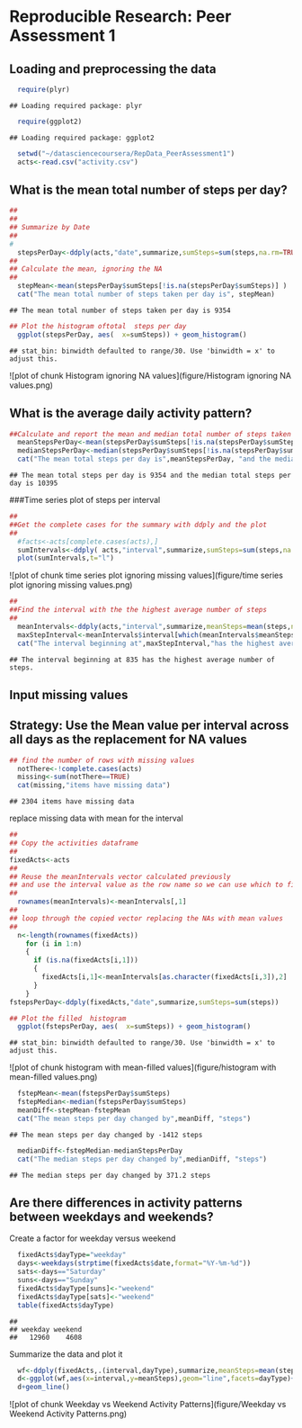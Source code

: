 # Reproducible Research: Peer Assessment 1


## Loading and preprocessing the data

```r
  require(plyr)
```

```
## Loading required package: plyr
```

```r
  require(ggplot2)
```

```
## Loading required package: ggplot2
```

```r
  setwd("~/datasciencecoursera/RepData_PeerAssessment1")
  acts<-read.csv("activity.csv")
```
## What is the mean total number of steps per day?

```r
##  
##
## Summarize by Date
##
#
  stepsPerDay<-ddply(acts,"date",summarize,sumSteps=sum(steps,na.rm=TRUE))
##
## Calculate the mean, ignoring the NA
##
  stepMean<-mean(stepsPerDay$sumSteps[!is.na(stepsPerDay$sumSteps)] )
  cat("The mean total number of steps taken per day is", stepMean)
```

```
## The mean total number of steps taken per day is 9354
```


```r
## Plot the histogram oftotal  steps per day
  ggplot(stepsPerDay, aes(  x=sumSteps)) + geom_histogram()
```

```
## stat_bin: binwidth defaulted to range/30. Use 'binwidth = x' to adjust this.
```

![plot of chunk Histogram ignoring NA values](figure/Histogram ignoring NA values.png) 
## What is the average daily activity pattern?

```r
##Calculate and report the mean and median total number of steps taken per day
  meanStepsPerDay<-mean(stepsPerDay$sumSteps[!is.na(stepsPerDay$sumSteps)])
  medianStepsPerDay<-median(stepsPerDay$sumSteps[!is.na(stepsPerDay$sumSteps)])
  cat("The mean total steps per day is",meanStepsPerDay, "and the median total steps per day is",medianStepsPerDay)
```

```
## The mean total steps per day is 9354 and the median total steps per day is 10395
```
###Time series plot of steps per interval

```r
##
##Get the complete cases for the summary with ddply and the plot
##
  #facts<-acts[complete.cases(acts),]
  sumIntervals<-ddply( acts,"interval",summarize,sumSteps=sum(steps,na.rm=TRUE))
  plot(sumIntervals,t="l")
```

![plot of chunk time series plot ignoring missing values](figure/time series plot ignoring missing values.png) 


```r
##
##Find the interval with the the highest average number of steps
## 
  meanIntervals<-ddply(acts,"interval",summarize,meanSteps=mean(steps,na.rm=TRUE))
  maxStepInterval<-meanIntervals$interval[which(meanIntervals$meanSteps==max(meanIntervals$meanSteps))]
  cat("The interval beginning at",maxStepInterval,"has the highest average number of steps." )
```

```
## The interval beginning at 835 has the highest average number of steps.
```

## Input missing values 
## Strategy: Use the Mean value per interval across all days as the replacement for NA values

```r
## find the number of rows with missing values
  notThere<-!complete.cases(acts)
  missing<-sum(notThere==TRUE)
  cat(missing,"items have missing data")
```

```
## 2304 items have missing data
```
replace missing data with mean for the interval

```r
##
## Copy the activities dataframe
##
fixedActs<-acts
##
## Reuse the meanIntervals vector calculated previously
## and use the interval value as the row name so we can use which to find the interval needed
##
  rownames(meanIntervals)<-meanIntervals[,1]
##
## loop through the copied vector replacing the NAs with mean values
##
  n<-length(rownames(fixedActs))
    for (i in 1:n)
    {
      if (is.na(fixedActs[i,1]))
      {
        fixedActs[i,1]<-meanIntervals[as.character(fixedActs[i,3]),2]
      }
    }
fstepsPerDay<-ddply(fixedActs,"date",summarize,sumSteps=sum(steps))
```

```r
## Plot the filled  histogram
  ggplot(fstepsPerDay, aes(  x=sumSteps)) + geom_histogram()
```

```
## stat_bin: binwidth defaulted to range/30. Use 'binwidth = x' to adjust this.
```

![plot of chunk histogram with mean-filled values](figure/histogram with mean-filled values.png) 

```r
  fstepMean<-mean(fstepsPerDay$sumSteps)
  fstepMedian<-median(fstepsPerDay$sumSteps)
  meanDiff<-stepMean-fstepMean
  cat("The mean steps per day changed by",meanDiff, "steps")
```

```
## The mean steps per day changed by -1412 steps
```

```r
  medianDiff<-fstepMedian-medianStepsPerDay
  cat("The median steps per day changed by",medianDiff, "steps")
```

```
## The median steps per day changed by 371.2 steps
```


## Are there differences in activity patterns between weekdays and weekends?
Create a factor for weekday versus weekend

```r
  fixedActs$dayType="weekday"
  days<-weekdays(strptime(fixedActs$date,format="%Y-%m-%d"))
  sats<-days=="Saturday"
  suns<-days=="Sunday"
  fixedActs$dayType[suns]<-"weekend"
  fixedActs$dayType[sats]<-"weekend"
  table(fixedActs$dayType)
```

```
## 
## weekday weekend 
##   12960    4608
```
Summarize the data and plot it

```r
  wf<-ddply(fixedActs,.(interval,dayType),summarize,meanSteps=mean(steps))
  d<-ggplot(wf,aes(x=interval,y=meanSteps),geom="line",facets=dayType)+facet_grid(dayType ~.)
  d+geom_line()
```

![plot of chunk Weekday vs Weekend Activity Patterns](figure/Weekday vs Weekend Activity Patterns.png) 

